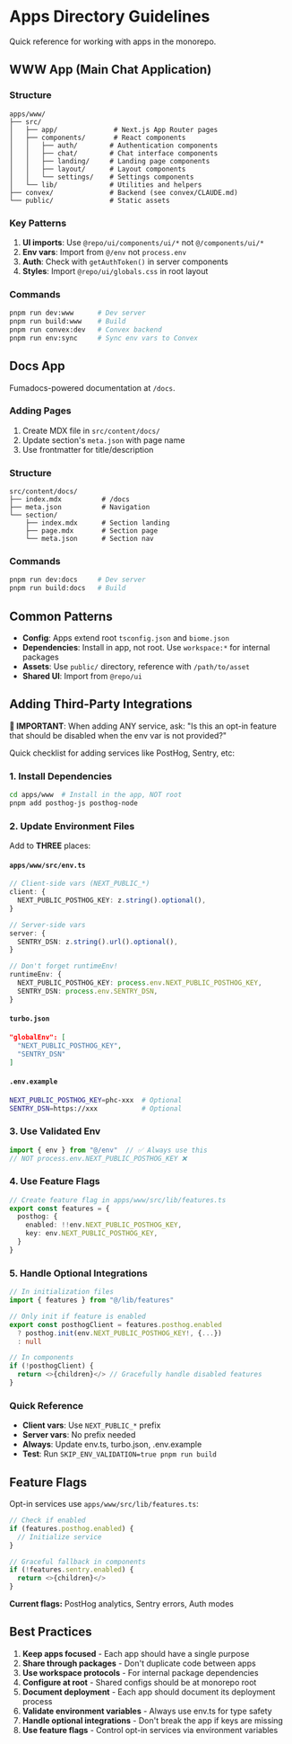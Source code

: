 # Apps Directory Guidelines

Quick reference for working with apps in the monorepo.

## WWW App (Main Chat Application)

### Structure
```
apps/www/
├── src/
│   ├── app/              # Next.js App Router pages
│   ├── components/       # React components
│   │   ├── auth/        # Authentication components
│   │   ├── chat/        # Chat interface components
│   │   ├── landing/     # Landing page components
│   │   ├── layout/      # Layout components
│   │   └── settings/    # Settings components
│   └── lib/             # Utilities and helpers
├── convex/              # Backend (see convex/CLAUDE.md)
└── public/              # Static assets
```

### Key Patterns

1. **UI imports**: Use `@repo/ui/components/ui/*` not `@/components/ui/*`
2. **Env vars**: Import from `@/env` not `process.env`
3. **Auth**: Check with `getAuthToken()` in server components
4. **Styles**: Import `@repo/ui/globals.css` in root layout

### Commands
```bash
pnpm run dev:www      # Dev server
pnpm run build:www    # Build
pnpm run convex:dev   # Convex backend
pnpm run env:sync     # Sync env vars to Convex
```

## Docs App

Fumadocs-powered documentation at `/docs`.

### Adding Pages
1. Create MDX file in `src/content/docs/`
2. Update section's `meta.json` with page name
3. Use frontmatter for title/description

### Structure
```
src/content/docs/
├── index.mdx          # /docs
├── meta.json          # Navigation
└── section/          
    ├── index.mdx      # Section landing
    ├── page.mdx       # Section page
    └── meta.json      # Section nav
```

### Commands
```bash
pnpm run dev:docs     # Dev server
pnpm run build:docs   # Build
```

## Common Patterns

- **Config**: Apps extend root `tsconfig.json` and `biome.json`
- **Dependencies**: Install in app, not root. Use `workspace:*` for internal packages
- **Assets**: Use `public/` directory, reference with `/path/to/asset`
- **Shared UI**: Import from `@repo/ui`

## Adding Third-Party Integrations

**🚨 IMPORTANT**: When adding ANY service, ask: "Is this an opt-in feature that should be disabled when the env var is not provided?"

Quick checklist for adding services like PostHog, Sentry, etc:

### 1. Install Dependencies
```bash
cd apps/www  # Install in the app, NOT root
pnpm add posthog-js posthog-node
```

### 2. Update Environment Files
Add to **THREE** places:

#### `apps/www/src/env.ts`
```typescript
// Client-side vars (NEXT_PUBLIC_*)
client: {
  NEXT_PUBLIC_POSTHOG_KEY: z.string().optional(),
}

// Server-side vars
server: {
  SENTRY_DSN: z.string().url().optional(),
}

// Don't forget runtimeEnv!
runtimeEnv: {
  NEXT_PUBLIC_POSTHOG_KEY: process.env.NEXT_PUBLIC_POSTHOG_KEY,
  SENTRY_DSN: process.env.SENTRY_DSN,
}
```

#### `turbo.json`
```json
"globalEnv": [
  "NEXT_PUBLIC_POSTHOG_KEY",
  "SENTRY_DSN"
]
```

#### `.env.example`
```bash
NEXT_PUBLIC_POSTHOG_KEY=phc-xxx  # Optional
SENTRY_DSN=https://xxx           # Optional
```

### 3. Use Validated Env
```typescript
import { env } from "@/env"  // ✅ Always use this
// NOT process.env.NEXT_PUBLIC_POSTHOG_KEY ❌
```

### 4. Use Feature Flags
```typescript
// Create feature flag in apps/www/src/lib/features.ts
export const features = {
  posthog: {
    enabled: !!env.NEXT_PUBLIC_POSTHOG_KEY,
    key: env.NEXT_PUBLIC_POSTHOG_KEY,
  }
}
```

### 5. Handle Optional Integrations
```typescript
// In initialization files
import { features } from "@/lib/features"

// Only init if feature is enabled
export const posthogClient = features.posthog.enabled
  ? posthog.init(env.NEXT_PUBLIC_POSTHOG_KEY!, {...})
  : null

// In components
if (!posthogClient) {
  return <>{children}</> // Gracefully handle disabled features
}
```

### Quick Reference
- **Client vars**: Use `NEXT_PUBLIC_*` prefix
- **Server vars**: No prefix needed
- **Always**: Update env.ts, turbo.json, .env.example
- **Test**: Run `SKIP_ENV_VALIDATION=true pnpm run build`

## Feature Flags

Opt-in services use `apps/www/src/lib/features.ts`:

```typescript
// Check if enabled
if (features.posthog.enabled) {
  // Initialize service
}

// Graceful fallback in components
if (!features.sentry.enabled) {
  return <>{children}</>
}
```

**Current flags:** PostHog analytics, Sentry errors, Auth modes

## Best Practices

1. **Keep apps focused** - Each app should have a single purpose
2. **Share through packages** - Don't duplicate code between apps
3. **Use workspace protocols** - For internal package dependencies
4. **Configure at root** - Shared configs should be at monorepo root
5. **Document deployment** - Each app should document its deployment process
6. **Validate environment variables** - Always use env.ts for type safety
7. **Handle optional integrations** - Don't break the app if keys are missing
8. **Use feature flags** - Control opt-in services via environment variables
